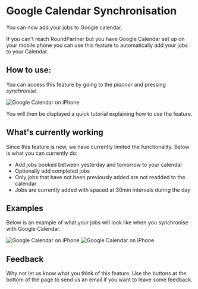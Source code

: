 # Google Calendar Synchronisation

You can now add your jobs to Google calendar.

If you can't reach RoundPartner but you have Google Calendar set up on your mobile phone you can use this feature to automatically add your jobs to your Calendar. 

## How to use:

You can access this feature by going to the _planner_ and pressing _synchronise_.

![Google Calendar on iPhone](/images/support/gcalendar/calendar3.jpg)

You will then be displayed a quick tutorial explaining how to use the feature.

## What's currently working

Since this feature is new, we have currently limited the functionality. Below is what you can currently do:

* Add jobs booked between yesterday and tomorrow to your calendar
* Optionally add completed jobs
* Only jobs that have not been previously added are not readded to the calendar
* Jobs are currently added with spaced at 30min intervals during the day

## Examples

Below is an example of what your jobs will look like when you synchronise with Google Calendar.

![Google Calendar on iPhone](/images/support/gcalendar/calendar2.png)
![Google Calendar on iPhone](/images/support/gcalendar/calendar.png)

## Feedback

Why not let us know what you think of this feature. Use the buttons at the bottom of the page to send us an email if you want to leave some feedback.
